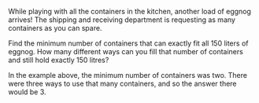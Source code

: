 While playing with all the containers in the kitchen,
another load of eggnog arrives! The shipping and receiving
department is requesting as many containers as you can
spare.

Find the minimum number of containers that can exactly fit
all 150 liters of eggnog. How many different ways can you
fill that number of containers and still hold exactly 150
litres?

In the example above, the minimum number of containers was
two. There were three ways to use that many containers, and
so the answer there would be 3.


